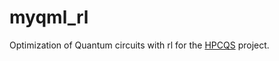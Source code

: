 # myqml_rl
Optimization of Quantum circuits with rl for the [HPCQS](https://www.hpcqs.eu/) project.
